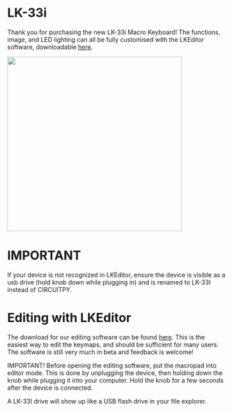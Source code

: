 # LK-33i
Thank you for purchasing the new LK-33i Macro Keyboard! The functions, image, and LED lighting can all be fully customised with the LKEditor software, downloadable [here](https://github.com/chrisg20/KMK4cgM/releases/tag/untagged-8f703d914059e1e19318).

<img src="https://i.etsystatic.com/36617648/r/il/9dfb82/4751558020/il_794xN.4751558020_27wn.jpg" width="400">

# IMPORTANT
If your device is not recognized in LKEditor, ensure the device is visible as a usb drive (hold knob down while plugging in) and is renamed to LK-33I instead of CIRCUITPY.

# Editing with LKEditor

The download for our editing software can be found [here](https://github.com/chrisg20/KMK4cgM/releases/tag/untagged-8f703d914059e1e19318). This is the easiest way to edit the keymaps, and should be sufficient for many users. The software is still very much in beta and feedback is welcome!

IMPORTANT! Before opening the editing software, put the macropad into editor mode. This is done by unplugging the device, then holding down the knob while plugging it into your computer. Hold the knob for a few seconds after the device is connected.

A LK-33I drive will show up like a USB flash drive in your file explorer.

